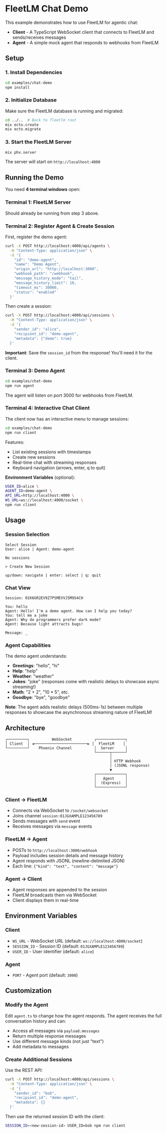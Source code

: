 # FleetLM Chat Demo

This example demonstrates how to use FleetLM for agentic chat:

- **Client** - A TypeScript WebSocket client that connects to FleetLM and sends/receives messages
- **Agent** - A simple mock agent that responds to webhooks from FleetLM

## Setup

### 1. Install Dependencies

```bash
cd examples/chat-demo
npm install
```

### 2. Initialize Database

Make sure the FleetLM database is running and migrated:

```bash
cd ../..  # Back to fleetlm root
mix ecto.create
mix ecto.migrate
```

### 3. Start the FleetLM Server

```bash
mix phx.server
```

The server will start on `http://localhost:4000`

## Running the Demo

You need **4 terminal windows** open:

### Terminal 1: FleetLM Server

Should already be running from step 3 above.

### Terminal 2: Register Agent & Create Session

First, register the demo agent:

```bash
curl -X POST http://localhost:4000/api/agents \
  -H "Content-Type: application/json" \
  -d '{
    "id": "demo-agent",
    "name": "Demo Agent",
    "origin_url": "http://localhost:3000",
    "webhook_path": "/webhook",
    "message_history_mode": "tail",
    "message_history_limit": 10,
    "timeout_ms": 30000,
    "status": "enabled"
  }'
```

Then create a session:

```bash
curl -X POST http://localhost:4000/api/sessions \
  -H "Content-Type: application/json" \
  -d '{
    "sender_id": "alice",
    "recipient_id": "demo-agent",
    "metadata": {"demo": true}
  }'
```

**Important**: Save the `session_id` from the response! You'll need it for the client.

### Terminal 3: Demo Agent

```bash
cd examples/chat-demo
npm run agent
```

The agent will listen on port 3000 for webhooks from FleetLM.

### Terminal 4: Interactive Chat Client

The client now has an interactive menu to manage sessions:

```bash
cd examples/chat-demo
npm run client
```

Features:
- List existing sessions with timestamps
- Create new sessions
- Real-time chat with streaming responses
- Keyboard navigation (arrows, enter, q to quit)

**Environment Variables** (optional):
```bash
USER_ID=alice \
AGENT_ID=demo-agent \
API_URL=http://localhost:4000 \
WS_URL=ws://localhost:4000/socket \
npm run client
```

## Usage

### Session Selection
```
Select Session
User: alice | Agent: demo-agent

No sessions

> Create New Session

up/down: navigate | enter: select | q: quit
```

### Chat View
```
Session: 01K6GR2EV9Z7PSMEVVJ5M954CH

You: hello
Agent: Hello! I'm a demo agent. How can I help you today?
You: tell me a joke
Agent: Why do programmers prefer dark mode?
Agent: Because light attracts bugs!

Message: _
```

### Agent Capabilities

The demo agent understands:
- **Greetings**: "hello", "hi"
- **Help**: "help"
- **Weather**: "weather"
- **Jokes**: "joke" (responses come with realistic delays to showcase async streaming!)
- **Math**: "2 + 2", "10 * 5", etc.
- **Goodbye**: "bye", "goodbye"

**Note**: The agent adds realistic delays (500ms-1s) between multiple responses to showcase the asynchronous streaming nature of FleetLM!

## Architecture

```
┌─────────┐          WebSocket          ┌─────────────┐
│ Client  │ ◄────────────────────────► │  FleetLM    │
└─────────┘    Phoenix Channel          │  Server     │
                                        └──────┬──────┘
                                               │
                                               │ HTTP Webhook
                                               │ (JSONL response)
                                               ▼
                                        ┌─────────────┐
                                        │   Agent     │
                                        │  (Express)  │
                                        └─────────────┘
```

### Client → FleetLM
- Connects via WebSocket to `/socket/websocket`
- Joins channel `session:01JGXAMPLE123456789`
- Sends messages with `send` event
- Receives messages via `message` events

### FleetLM → Agent
- POSTs to `http://localhost:3000/webhook`
- Payload includes session details and message history
- Agent responds with JSONL (newline-delimited JSON)
- Each line: `{"kind": "text", "content": "message"}`

### Agent → Client
- Agent responses are appended to the session
- FleetLM broadcasts them via WebSocket
- Client displays them in real-time

## Environment Variables

### Client

- `WS_URL` - WebSocket URL (default: `ws://localhost:4000/socket`)
- `SESSION_ID` - Session ID (default: `01JGXAMPLE123456789`)
- `USER_ID` - User identifier (default: `alice`)

### Agent

- `PORT` - Agent port (default: `3000`)

## Customization

### Modify the Agent

Edit `agent.ts` to change how the agent responds. The agent receives the full conversation history and can:

- Access all messages via `payload.messages`
- Return multiple response messages
- Use different message kinds (not just "text")
- Add metadata to messages

### Create Additional Sessions

Use the REST API:

```bash
curl -X POST http://localhost:4000/api/sessions \
  -H "Content-Type: application/json" \
  -d '{
    "sender_id": "bob",
    "recipient_id": "demo-agent",
    "metadata": {}
  }'
```

Then use the returned session ID with the client:

```bash
SESSION_ID=<new-session-id> USER_ID=bob npm run client
```
